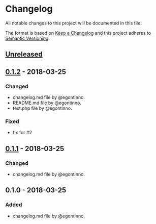 # Changelog
All notable changes to this project will be documented in this file.

The format is based on [Keep a Changelog](http://keepachangelog.com/en/1.0.0/)
and this project adheres to [Semantic Versioning](http://semver.org/spec/v2.0.0.html).

## [Unreleased]

## [0.1.2] - 2018-03-25
### Changed
- changelog.md file by @egontinno.
- README.md file by @egontinno.
- test.php file by @egontinno.
### Fixed 
- fix for #2

## [0.1.1] - 2018-03-25
### Changed
- changelog.md file by @egontinno.

## 0.1.0 - 2018-03-25
### Added
- changelog.md file by @egontinno.

[Unreleased]: https://github.com/egontinno/testing/compare/0.1.1...HEAD
[0.1.2]: https://github.com/egontinno/testing/compare/0.1.1...0.1.2
[0.1.1]: https://github.com/egontinno/testing/compare/0.1.0...0.1.1